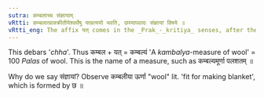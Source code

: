 ```yaml
---
sutra: कम्बलाच्च संज्ञायाम्
vRtti: कम्बलात्प्राक्क्रीतीयेश्वर्थेषु यत्प्रत्ययो भवति, छस्यापवादः संज्ञायां विषये ॥
vRtti_eng: The affix यत् comes in the _Prak_-_kritiya_ senses, after the word \"_kambala_\", when a Name is meant.
---
```

This debars '_chha_'. Thus कम्बल + यत् = कम्बल्यं 'A _kambalya_-measure of wool' = 100 _Palas_ of wool. This is the name of a measure, such as कम्बल्यमूर्णा पलशतम् ॥

Why do we say संज्ञायां? Observe कम्बलीया ऊर्णा "wool" lit. 'fit for making blanket', which is formed by छ ॥
